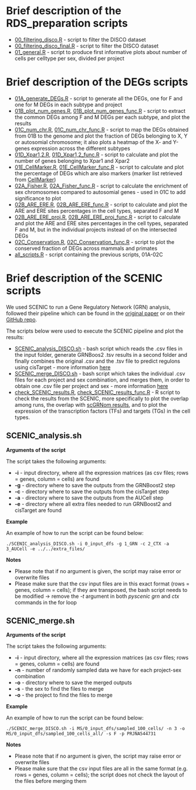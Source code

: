 # Brief description of the RDS_preparation scripts

* [00_filtering_disco.R](RDS_preparation/00_filtering_disco.R) - script to filter the DISCO dataset
* [00_filtering_disco_final.R](RDS_preparation/00_filtering_disco_final.R) - script to filter the DISCO dataset
* [01_general.R](RDS_preparation/01_general.R) - script to produce first informative plots about number of cells per celltype per sex, divided per project

# Brief description of the DEGs scripts

* [01A_generate_DEGs.R](DEGs/01A_generate_DEGs.R) - script  to generate all the DEGs, one for F and one for M DEGs in each subtype and project
* [01B_plot_num_genes.R](DEGs/01B_plot_num_genes.R), [01B_plot_num_genes_func.R](DEGs/01B_plot_num_genes_func.R) - script to extract the common DEGs among F and M DEGs per each subtype, and plot the results
* [01C_num_chr.R](DEGs/01C_num_chr.R), [01C_num_chr_func.R](DEGs/01C_num_chr_func.R) - script to map the DEGs obtained from 01B to the genome and plot the fraction of DEGs belonging to X, Y or autosomial chromosome; it also plots a heatmap of the X- and Y-genes expression across the different subtypes
* [01D_Xpar1,2.R](DEGs/01D_Xpar1,2.R), [01D_Xpar1,2_func.R](DEGs/01D_Xpar1,2_func.R) - script to calculate and plot the number of genes belonging to Xpar1 and Xpar2
* [01E_CellMarker.R](DEGs/01E_CellMarker.R), [01E_CellMarker_func.R](DEGs/01E_CellMarker_func.R) - script to calculate and plot the percentage of DEGs which are also markers (marker list retrieved from [CellMarker](http://bio-bigdata.hrbmu.edu.cn/CellMarker/))
* [02A_Fisher.R](DEGs/02A_Fisher.R), [02A_Fisher_func.R](DEGs/02A_Fisher_func.R) - script to calculate the enrichment of sex chromosomes compared to autosomial genes - used in 01C to add significance to plot
* [02B_ARE_ERE.R](DEGs/02B_ARE_ERE.R), [02B_ARE_ERE_func.R](DEGs/02B_ARE_ERE_func.R) - script to calculate and plot the ARE and ERE sites percentages in the cell types, separated F and M
* [02B_ARE_ERE_proj.R](DEGs/02B_ARE_ERE_proj.R), [02B_ARE_ERE_proj_func.R](DEGs/02B_ARE_ERE_proj_func.R) - script to calculate and plot the ARE and ERE sites percentages in the cell types, separated F and M, but in the individual projects instead of on the intersected DEGs
* [02C_Conservation.R](DEGs/02C_Conservation.R), [02C_Conservation_func.R](DEGs/02C_Conservation_func.R) - script to plot the conserved fraction of DEGs across mammals and primates
* [all_scripts.R](DEGs/all_scripts.R) - script containing the previous scripts, 01A-02C

# Brief description of the SCENIC scripts

We used SCENIC to run a Gene Regulatory Network (GRN) analysis, followed their pipeline which can be found in the [original paper](https://doi.org/10.1038/s41596-020-0336-2) or on their [GitHub repo](https://github.com/aertslab/SCENICprotocol). 

The scripts below were used to execute the SCENIC pipeline and plot the results:
* [SCENIC_analysis_DISCO.sh](SCENIC/SCENIC_analysis_DISCO.sh) - bash script which reads the .csv files in the input folder, generate GRNBoos2  .tsv results in a second folder and finally combines the original .csv and the .tsv file to predict regulons using cisTarget - more information [here](#scenic_analysis)
* [SCENIC_merge_DISCO.sh](SCENIC/SCENIC_merge_DISCO.sh) - bash script which takes the individual .csv files for each project and sex combination, and merges them, in order to obtain one .csv file per project and sex - more information [here](#scenic_merge)
* [check_SCENIC_results.R](SCENIC/check_SCENIC_results_DISCO.R), [check_SCENIC_results_func.R](SCENIC/check_SCENIC_results_func.R) -  R script to check the results from the SCENIC, more specifically to plot the overlap among runs, the overlap with [scGRNom results](https://genomemedicine.biomedcentral.com/articles/10.1186/s13073-021-00908-9), and to plot the expression of the transcription factors (TFs) and targets (TGs) in the cell types. 


## SCENIC_analysis.sh

**Arguments of the script**

The script takes the following arguments:
* **-i** - input directory, where all the expression matrices (as csv files; rows = genes, column = cells) are found
* **-g** - directory where to save the outputs from the GRNBoost2 step
* **-c** - directory where to save the outputs from the cisTarget step
* **-a** - directory where to save the outputs from the AUCell step
* **-e** - directory where all extra files needed to run GRNBoost2 and cisTarget are found

**Example**

An example of how to run the script can be found below:

```shell
./SCENIC_analysis_DISCO.sh -i 0_input_dfs -g 1_GRN -c 2_CTX -a 3_AUCell -e ../../extra_files/
```

**Notes**

* Please note that if no argument is given, the script may raise error or overwrite files
* Please make sure that the csv input files are in this exact format (rows = genes, column = cells); if they are transposed, the bash script needs to be modified -> remove the *-t* argument in both *pyscenic grn* and *ctx* commands in the for loop



## SCENIC_merge.sh

**Arguments of the script**

The script takes the following arguments:
* **-i** - input directory, where all the expression matrices (as csv files; rows = genes, column = cells) are found
* **-n** - number of randomly sampled data we have for each project-sex combination
* **-o** - directory where to save the merged outputs
* **-s** - the sex to find the files to merge
* **-o** - the project to find the files to merge

**Example**

An example of how to run the script can be found below:

```shell
./SCENIC_merge_DISCO.sh -i MS/0_input_dfs/sampled_100_cells/ -n 3 -o MS/0_input_dfs/sampled_100_cells_all/ -s F -p PRJNA544731
```

**Notes**

* Please note that if no argument is given, the script may raise error or overwrite files
* Please make sure that the csv input files are all in the same format (e.g. rows = genes, column = cells); the script does not check the layout of the files before merging them
